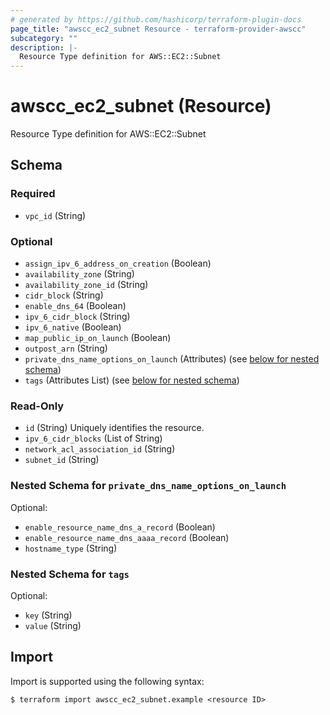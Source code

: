 ```yaml
---
# generated by https://github.com/hashicorp/terraform-plugin-docs
page_title: "awscc_ec2_subnet Resource - terraform-provider-awscc"
subcategory: ""
description: |-
  Resource Type definition for AWS::EC2::Subnet
---
```


# awscc_ec2_subnet (Resource)

Resource Type definition for AWS::EC2::Subnet



<!-- schema generated by tfplugindocs -->
## Schema

### Required

- `vpc_id` (String)

### Optional

- `assign_ipv_6_address_on_creation` (Boolean)
- `availability_zone` (String)
- `availability_zone_id` (String)
- `cidr_block` (String)
- `enable_dns_64` (Boolean)
- `ipv_6_cidr_block` (String)
- `ipv_6_native` (Boolean)
- `map_public_ip_on_launch` (Boolean)
- `outpost_arn` (String)
- `private_dns_name_options_on_launch` (Attributes) (see [below for nested schema](#nestedatt--private_dns_name_options_on_launch))
- `tags` (Attributes List) (see [below for nested schema](#nestedatt--tags))

### Read-Only

- `id` (String) Uniquely identifies the resource.
- `ipv_6_cidr_blocks` (List of String)
- `network_acl_association_id` (String)
- `subnet_id` (String)

<a id="nestedatt--private_dns_name_options_on_launch"></a>
### Nested Schema for `private_dns_name_options_on_launch`

Optional:

- `enable_resource_name_dns_a_record` (Boolean)
- `enable_resource_name_dns_aaaa_record` (Boolean)
- `hostname_type` (String)


<a id="nestedatt--tags"></a>
### Nested Schema for `tags`

Optional:

- `key` (String)
- `value` (String)

## Import

Import is supported using the following syntax:

```shell
$ terraform import awscc_ec2_subnet.example <resource ID>
```
